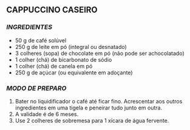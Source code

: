 ## CAPPUCCINO CASEIRO ##

### _INGREDIENTES_

- 50 g de café solúvel
- 250 g de leite em pó (integral ou desnatado)
- 3 colheres (sopa) de chocolate em pó (não pode ser achocolatado)
- 1 colher (chá) de bicarbonato de sódio
- 1 colher (chá) de canela em pó
- 250 g de açúcar (ou equivalente em adoçante)

### _MODO DE PREPARO_

1. Bater no liquidificador o café até ficar fino. Acrescentar aos outros ingredientes em uma tigela e peneirar tudo junto em outra.
2. A validade é de 6 meses.
3. Use 2 colheres de sobremesa para 1 xícara de água fervente.

